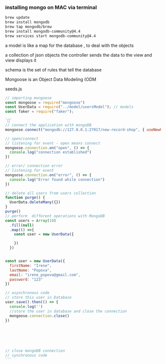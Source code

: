 ### installing mongo on MAC via terminal 

```bash
brew update 
brew install mongodb 
brew tap mongodb/brew 
brew install mongodb-community@4.4 
brew services start mongodb-community@4.4 

```
a model is like a map for the database , to deal with the objects 

a collection of json objects 
the controller sends the data to the view and view displays it 

schema is the set of rules that tell the database 

Mongoose is an Object Data Modeling (ODM

seeds.js
````js
// importing mongoose 
const mongoose = require("mongoose")
const UserData = require("../model/usersModel"); // models
const faker = require("faker");

``
// connect the application with mongoDB 
mongoose.connect("mongodb://127.0.0.1:27017/new-record-shop", { useNewUrlParser: true, useUnifiedTopology: true }, () => console.log("database connect"))

// open/connect 
// listening for event - open means connect 
mongoose.connection.on("open", () => {
  console.log("connection established")
})

// error/ connection error  
// listening for event 
mongoose.connection.on("error", () => {
  console.log("Error found while connection")
})

// delete all users from users collection 
function purge() {
  UserData.deleteMany({})
}
purge()
// perform  different operations with MongoDB
const users = Array(10)
  .fill(null)
  .map(() =>{
    const user = new UserData({

    })
  })


const user = new UserData({
  firstName: "Irene",
  lastName: "Popova",
  email: "irene_popova@gmail.com",
  password: "123"
})

// asynchronous code 
// store this user in Database
user.save().then(() => {
  console.log('')
  //store the user in database and close the connection
  mongoose.connection.close()
})






// close mongoDB connection 
// synchronous code 
```